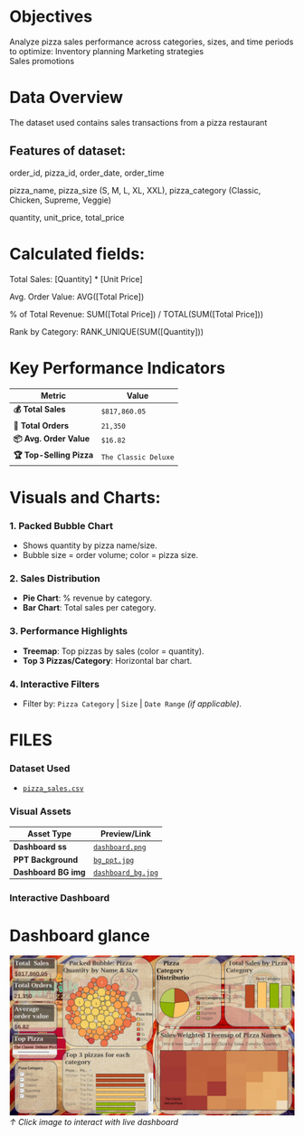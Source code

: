 # Objectives

Analyze pizza sales performance across categories, sizes, and time periods to optimize: Inventory planning
                                                                                        Marketing strategies  
                                                                                        Sales promotions
                                                                                        
# Data Overview

The dataset used contains sales transactions from a pizza restaurant

## Features of dataset:

order_id, pizza_id,
order_date,
order_time

pizza_name, 
pizza_size (S, M, L, XL, XXL), 
pizza_category (Classic, Chicken, Supreme, Veggie)

quantity,
unit_price, 
total_price


# Calculated fields:

Total Sales: [Quantity] * [Unit Price]

Avg. Order Value: AVG([Total Price])

% of Total Revenue: SUM([Total Price]) / TOTAL(SUM([Total Price]))

Rank by Category: RANK_UNIQUE(SUM([Quantity]))


# Key Performance Indicators

| **Metric**               | **Value**            | 
|--------------------------|----------------------|
| **💰 Total Sales**       | `$817,860.05`        | 
| **🛒 Total Orders**      | `21,350`             |  
| **📦 Avg. Order Value**  | `$16.82`             |  
| **🏆 Top-Selling Pizza** | `The Classic Deluxe` |  



# Visuals and Charts:

### **1. Packed Bubble Chart**  
- Shows quantity by pizza name/size.  
- Bubble size = order volume; color = pizza size.  

### **2. Sales Distribution**  
- **Pie Chart**: % revenue by category.  
- **Bar Chart**: Total sales per category.  

### **3. Performance Highlights**  
- **Treemap**: Top pizzas by sales (color = quantity).  
- **Top 3 Pizzas/Category**: Horizontal bar chart.  

### **4. Interactive Filters**  
- Filter by: `Pizza Category` | `Size` | `Date Range` *(if applicable)*.  


# FILES

### **Dataset Used**
- <a href="https://github.com/pragati-lad/PizzaDashboardProject/blob/main/pizza_sales.csv">`pizza_sales.csv`</a>

### **Visual Assets**
| Asset Type          | Preview/Link                                                                 |
|---------------------|-----------------------------------------------------------------------------|
| **Dashboard ss**  | <a href="https://github.com/pragati-lad/PizzaDashboardProject/blob/main/dashboard_img.png">`dashboard.png`</a> |
| **PPT Background**  | <a href="https://github.com/pragati-lad/PizzaDashboardProject/blob/main/bkgd_ppt.pptx">`bg_ppt.jpg`</a> |
| **Dashboard BG img**    | <a href="https://github.com/pragati-lad/PizzaDashboardProject/blob/main/bkgd_img.jpg">`dashboard_bg.jpg`</a> |

### **Interactive Dashboard**


# Dashboard glance 

[![Dashboard Screenshot](https://github.com/pragati-lad/PizzaDashboardProject/blob/main/dashboard_img.png?raw=true)](https://public.tableau.com/views/PiZZa)
*↑ Click image to interact with live dashboard*

